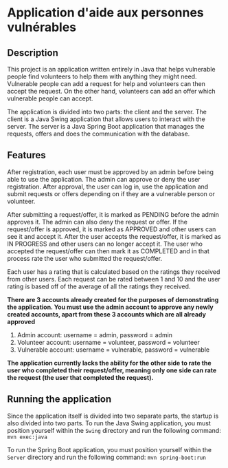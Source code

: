 # Application d'aide aux personnes vulnérables

## Description
This project is an application written entirely in Java that helps vulnerable people find volunteers to help them with
anything they might need. Vulnerable people can add a request for help and volunteers can then accept the request. On
the other hand, volunteers can add an offer which vulnerable people can accept.

The application is divided into two parts: the client and the server. The client is a Java Swing application that
allows users to interact with the server. The server is a Java Spring Boot application that manages the requests, offers
and does the communication with the database.

## Features
After registration, each user must be approved by an admin before being able to use the application. The admin can approve
or deny the user registration. After approval, the user can log in, use the application and submit requests or offers
depending on if they are a vulnerable person or volunteer.

After submitting a request/offer, it is marked as PENDING before the admin approves it. The admin can also deny the request
or offer. If the request/offer is approved, it is marked as APPROVED and other users can see it and accept it. After the
user accepts the request/offer, it is marked as IN PROGRESS and other users can no longer accept it. The user who accepted
the request/offer can then mark it as COMPLETED and in that process rate the user who submitted the request/offer.

Each user has a rating that is calculated based on the ratings they received from other users. Each request can be rated
between 1 and 10 and the user rating is based off of the average of all the ratings they received.

**There are 3 accounts already created for the purposes of demonstrating the application. You must use the admin account
to approve any newly created accounts, apart from these 3 accounts which are all already approved**
1. Admin account: username = admin, password = admin
2. Volunteer account: username = volunteer, password = volunteer
3. Vulnerable account: username = vulnerable, password = vulnerable

**The application currently lacks the ability for the other side to rate the user who completed their request/offer, 
meaning only one side can rate the request (the user that completed the request).**

## Running the application
Since the application itself is divided into two separate parts, the startup is also divided into two parts.
To run the Java Swing application, you must position yourself within the `Swing` directory and run the following command:
```mvn exec:java```

To run the Spring Boot application, you must position yourself within the `Server` directory and run the following command:
```mvn spring-boot:run```
